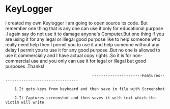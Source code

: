 # KeyLogger
I created my own Keylogger I am  going to open source its code. But remember one thing that is any one can use it only for educational purpose .I again say  do not use it to damage anyone's Computer.But one thing if you are using it for any legal or illegal  good purpose like to help someone who really need  help then I permit you to use it and help someone without any delay I permit you to use it for any good purpose .But no one is allowed to use it commercially and I have actual copy rights .So it is for non-commercial use and you only can use it for legal or illegal but good  purposes .Thanks!

                                          ----------------------Features----------------------------------
                                          
        1.It gets keys from keyboard and then save in file with Screenshot
        
        2.It Captures screenshot and then saves it with text which the victim will write
